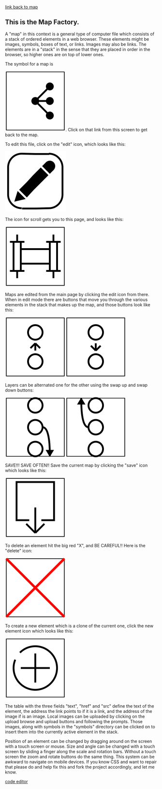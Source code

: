 [link back to map](index.html)

## This is the Map Factory.

A "map" in this context is a general type of computer file which consists of a stack of ordered elements in a web browser.  These elements might be images, symbols, boxes of text, or links.  Images may also be links.  The elements are in a "stack" in the sense that they are placed in order in the browser, so higher ones are on top of lower ones.  

The symbol for a map is 

![](iconsymbols/navigator.svg).  Click on that link from this screen to get back to the map.

To edit this file, click on the "edit" icon, which looks like this:

![](iconsymbols/editor.svg)

The icon for scroll gets you to this page, and looks like this:

![](iconsymbols/scrollicon.svg)

Maps are edited from the main page by clicking the edit icon from there.  When in edit mode there are buttons that move you through the various elements in the stack that makes up the map, and those buttons look like this:

![](iconsymbols/nextbutton.svg)![](iconsymbols/prevbutton.svg)

Layers can be alternated one for the other using the swap up and swap down buttons:

![](iconsymbols/movedownbutton.svg)![](iconsymbols/moveupbutton.svg)

SAVE!!! SAVE OFTEN!!  Save the current map by clicking the "save" icon which looks like this:


![](iconsymbols/savebutton.svg)

To delete an element hit the big red "X", and BE CAREFUL!! Here is the "delete" icon:

![](iconsymbols/deletebutton.svg)

To create a new element which is a clone of the current one, click the new element icon which looks like this:

![](iconsymbols/newbutton.svg)

The table with the three fields "text", "href" and "src" define the text of the element, the address the link points to if it is a link, and the address of the image if is an image.  Local images can be uploaded by clicking on the upload browse and upload buttons and following the prompts.   Those images, along with symbols in the "symbols" directory can be clicked on to insert them into the currently active element in the stack.  

Position of an element can be changed by dragging around on the screen with a touch screen or mouse.  Size and angle can be changed with a touch screen by sliding a finger along the scale and rotation bars.  Without a touch screen the zoom and rotate buttons do the same thing.  This system can be awkward to navigate on mobile devices.  If you know CSS and want to repair that please do and help fix this and fork the project accordingly, and let me know.  



[code editor](editor.php)










